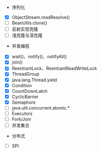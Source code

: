 * 序列化
- [X] ObjectStream.readResolve()
- [ ] BeanUtils.clone()
- [ ] 反射实现克隆
- [ ] 浅克隆与深克隆
* 并发编程
- [X] wait()、notify()、notifyAll()
- [X] join()
- [X] ReentrantLock、ReentrantReadWriteLock
- [X] ThreadGroup
- [X] java.lang.Thread.yield 
- [X] Condition
- [X] CountDownLatch
- [X] CyclicBarrier
- [X] Semaphore
- [ ] java.util.concurrent.atomic.*
- [ ] Executors
- [ ] Fork/Join
- [ ] 并发集合
* 分布式
- [ ] SPI
